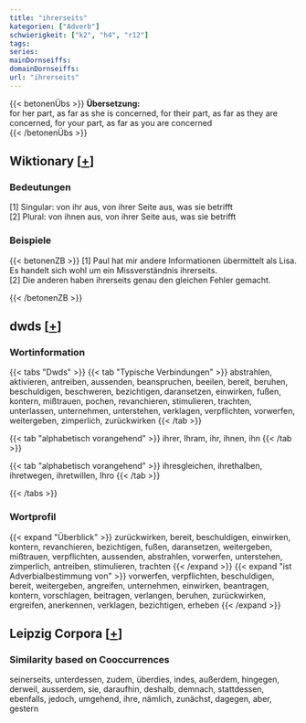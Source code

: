 ```yaml
---
title: "ihrerseits"
kategorien: ["Adverb"]
schwierigkeit: ["k2", "h4", "r12"]
tags:
series:
mainDornseiffs:
domainDornseiffs:
url: "ihrerseits"
---
```


{{< betonenÜbs >}}
**Übersetzung:**  
for her part, as far as she is concerned, for their part, as far as they are concerned, for your part, as far as you are concerned  
{{< /betonenÜbs >}}

## Wiktionary [[+](https://de.wiktionary.org/wiki/ihrerseits)]

### Bedeutungen
[1] Singular: von ihr aus, von ihrer Seite aus, was sie betrifft  
[2] Plural: von ihnen aus, von ihrer Seite aus, was sie betrifft  

### Beispiele
{{< betonenZB >}}
[1] Paul hat mir andere Informationen übermittelt als Lisa. Es handelt sich wohl um ein Missverständnis ihrerseits.  
[2] Die anderen haben ihrerseits genau den gleichen Fehler gemacht.  

{{< /betonenZB >}}


## dwds [[+](https://www.dwds.de/wb/ihrerseits)]

### Wortinformation
{{< tabs "Dwds" >}}
{{< tab "Typische Verbindungen" >}}
abstrahlen, aktivieren, antreiben, aussenden, beanspruchen, beeilen, bereit, beruhen, beschuldigen, beschweren, bezichtigen, daransetzen, einwirken, fußen, kontern, mißtrauen, pochen, revanchieren, stimulieren, trachten, unterlassen, unternehmen, unterstehen, verklagen, verpflichten, vorwerfen, weitergeben, zimperlich, zurückwirken
{{< /tab >}}

{{< tab "alphabetisch vorangehend" >}}
ihrer, Ihram, ihr, ihnen, ihn
{{< /tab >}}

{{< tab "alphabetisch vorangehend" >}}
ihresgleichen, ihrethalben, ihretwegen, ihretwillen, Ihro
{{< /tab >}}

{{< /tabs >}}

### Wortprofil
{{< expand "Überblick" >}} zurückwirken, bereit, beschuldigen, einwirken, kontern, revanchieren, bezichtigen, fußen, daransetzen, weitergeben, mißtrauen, verpflichten, aussenden, abstrahlen, vorwerfen, unterstehen, zimperlich, antreiben, stimulieren, trachten {{< /expand >}}
{{< expand "ist Adverbialbestimmung von" >}} vorwerfen, verpflichten, beschuldigen, bereit, weitergeben, angreifen, unternehmen, einwirken, beantragen, kontern, vorschlagen, beitragen, verlangen, beruhen, zurückwirken, ergreifen, anerkennen, verklagen, bezichtigen, erheben {{< /expand >}}

## Leipzig Corpora [[+](https://corpora.uni-leipzig.de/en/res?word=ihrerseits&corpusId=deu_newscrawl-public_2018)]


### Similarity based on Cooccurrences
seinerseits, unterdessen, zudem, überdies, indes, außerdem, hingegen, derweil, ausserdem, sie, daraufhin, deshalb, demnach, stattdessen, ebenfalls, jedoch, umgehend, ihre, nämlich, zunächst, dagegen, aber, gestern

